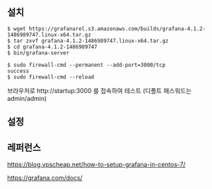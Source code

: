 ## 설치 ##

```
$ wget https://grafanarel.s3.amazonaws.com/builds/grafana-4.1.2-1486989747.linux-x64.tar.gz
$ tar zxvf grafana-4.1.2-1486989747.linux-x64.tar.gz
$ cd grafana-4.1.2-1486989747
$ bin/grafana-server

$ sudo firewall-cmd --permanent --add-port=3000/tcp
success
$ sudo firewall-cmd --reload

```

브라우저로 http://startup:3000 를 접속하여 테스트 (디폴트 패스워드는 admin/admin)

## 설정 ##




## 레퍼런스 ##

https://blog.vpscheap.net/how-to-setup-grafana-in-centos-7/

https://grafana.com/docs/
